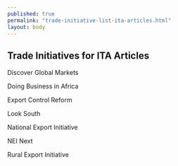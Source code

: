 ```yaml
---
published: true
permalink: "trade-initiative-list-ita-articles.html"
layout: body
---
```


## Trade Initiatives for ITA Articles

Discover Global Markets

Doing Business in Africa

Export Control Reform

Look South

National Export Initiative

NEI Next

Rural Export Initiative
